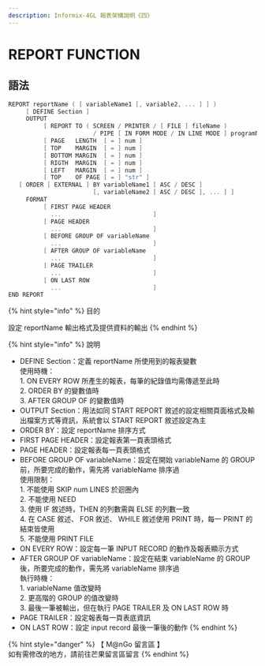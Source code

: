 ```yaml
---
description: Informix-4GL 報表架構說明《四》
---
```


# REPORT FUNCTION

## 語法

```objectivec
REPORT reportName ( [ variableName1 [, variable2, ... ] ] )
     [ DEFINE Section ]
     OUTPUT
          [ REPORT TO ( SCREEN / PRINTER / [ FILE ] fileName )
                        / PIPE [ IN FORM MODE / IN LINE MODE ] programName ]
          [ PAGE   LENGTH  [ = ] num ]
          [ TOP    MARGIN  [ = ] num ]
          [ BOTTOM MARGIN  [ = ] num ]
          [ RIGTH  MARGIN  [ = ] num ]
          [ LEFT   MARGIN  [ = ] num ]
          [ TOP    OF PAGE [ = ] "str" ]
   [ ORDER [ EXTERNAL ] BY variableName1 [ ASC / DESC ]
                        [, variableName2 [ ASC / DESC ], ... ] ]
     FORMAT
          [ FIRST PAGE HEADER
            ...                          ]
          [ PAGE HEADER
            ...                          ]
          [ BEFORE GROUP OF variableName
            ...                          ]
          [ AFTER GROUP OF variableName
            ...                          ]
          [ PAGE TRAILER
            ...                          ]
          [ ON LAST ROW
            ...                          ]
END REPORT
```

{% hint style="info" %}
目的

設定 reportName 輸出格式及提供資料的輸出
{% endhint %}

{% hint style="info" %}
說明

* DEFINE Section：定義 reportName 所使用到的報表變數\
  使用時機：\
  1\. ON EVERY ROW 所產生的報表，每筆的紀錄值均需傳遞至此時\
  2\. ORDER BY 的變數值時\
  3\. AFTER GROUP OF 的變數值時
* OUTPUT Section：用法如同 START REPORT 敘述的設定相關頁面格式及輸出檔案方式等資訊，系統會以 START REPORT 敘述設定為主
* ORDER BY：設定 reportName 排序方式
* FIRST PAGE HEADER：設定報表第一頁表頭格式
* PAGE HEADER：設定報表每一頁表頭格式
* BEFORE GROUP OF variableName：設定在開始 variableName 的 GROUP 前，所要完成的動作，需先將 variableName 排序過\
  使用限制：\
  1\. 不能使用 SKIP num LINES 於迴圈內\
  2\. 不能使用 NEED\
  3\. 使用 IF 敘述時，THEN 的列數需與 ELSE 的列數一致\
  4\. 在 CASE 敘述、 FOR 敘述、 WHILE 敘述使用 PRINT 時，每一 PRINT 的結束皆使用\
  5\. 不能使用 PRINT FILE
* ON EVERY ROW：設定每一筆 INPUT RECORD 的動作及報表顯示方式
* AFTER GROUP OF variableName：設定在結束 variableName 的 GROUP 後，所要完成的動作，需先將 variableName 排序過\
  執行時機：\
  1\. variableName 值改變時\
  2\. 更高階的 GROUP 的值改變時\
  3\. 最後一筆被輸出，但在執行 PAGE TRAILER 及 ON LAST ROW 時
* PAGE TRAILER：設定報表每一頁表底資訊
* ON LAST ROW：設定 input record 最後一筆後的動作
{% endhint %}

{% hint style="danger" %}
【 M@nGo 留言區 】\
如有需修改的地方，請前往芒果留言區留言
{% endhint %}
